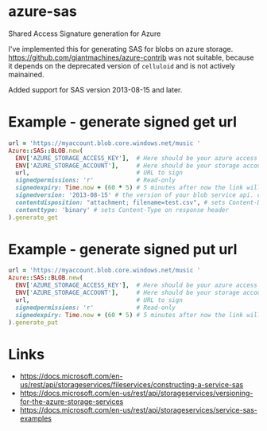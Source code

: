 # azure-sas
Shared Access Signature generation for Azure

I've implemented this for generating SAS for blobs on azure storage.
https://github.com/giantmachines/azure-contrib was not suitable, because it
depends on the deprecated version of `celluloid` and is not actively mainained.

Added support for SAS version 2013-08-15 and later.

# Example - generate signed get url

```ruby
url = 'https://myaccount.blob.core.windows.net/music '
Azure::SAS::BLOB.new(
  ENV['AZURE_STORAGE_ACCESS_KEY'],  # Here should be your azure access key
  ENV['AZURE_STORAGE_ACCOUNT'],     # Here should be your storage account name
  url,                              # URL to sign
  signedpermissions: 'r'            # Read-only
  signedexpiry: Time.now + (60 * 5) # 5 minutes after now the link will be expired
  signedversion: '2013-08-15' # the version of your blob service api. can be found on requests response header
  contentdisposition: "attachment; filename=test.csv", # sets Content-Disposition on response header
  contenttype: 'binary' # sets Content-Type on response header
).generate_get
```

# Example - generate signed put url

```ruby
url = 'https://myaccount.blob.core.windows.net/music '
Azure::SAS::BLOB.new(
  ENV['AZURE_STORAGE_ACCESS_KEY'],  # Here should be your azure access key
  ENV['AZURE_STORAGE_ACCOUNT'],     # Here should be your storage account name
  url,                              # URL to sign
  signedpermissions: 'r'            # Read-only
  signedexpiry: Time.now + (60 * 5) # 5 minutes after now the link will be expired
).generate_put
```

# Links
 * https://docs.microsoft.com/en-us/rest/api/storageservices/fileservices/constructing-a-service-sas
 * https://docs.microsoft.com/en-us/rest/api/storageservices/versioning-for-the-azure-storage-services
 * https://docs.microsoft.com/en-us/rest/api/storageservices/service-sas-examples